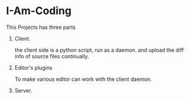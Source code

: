 I-Am-Coding
===========

This Projects has three parts

1. Client.

    the client side is a python script, run as a daemon. and upload the diff info of source files continually.

2. Editor's plugins

    To make various editor can work with the client daemon.

3. Server.
